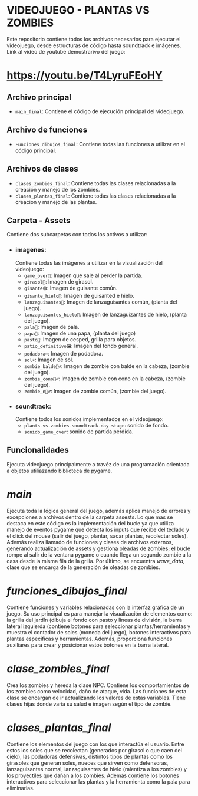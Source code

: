 # VIDEOJUEGO - PLANTAS VS ZOMBIES
Este repositorio contiene todos los archivos necesarios para ejecutar el videojuego, desde estructuras de código hasta soundtrack e imágenes.
Link al video de youtube demostrarivo del juego: 
# https://youtu.be/T4LyruFEoHY
## Archivo principal
- `main_final`: Contiene el código de ejecución principal del videojuego.
## Archivo de funciones 
- `Funciones_dibujos_final`: Contiene todas las funciones a utilizar en el código principal.
## Archivos de clases
- `clases_zombies_final`: Contiene todas las clases relacionadas a la creación y manejo de los zombies.
- `clases_plantas_final`: Contiene todas las clases relacionadas a la creacion y manejo de las plantas.
## Carpeta - Assets
Contiene dos subcarpetas con todos los activos a utilizar:
- ### imagenes:
  Contiene todas las imágenes a utilizar en la visualización del videojuego:
  - `game_over🧠`: Imagen que sale al perder la partida.
  - `girasol🌻`: Imagen de girasol.
  - `gisante🟢`: Imagen de guisante común.
  - `gisante_hielo🔵`: Imagen de guisanted e hielo.
  - `lanzaguisantes🫛`: Imagen de lanzaguisantes común, (planta del juego).
  - `lanzaguisantes_hielo🧊`: Imagen de lanzaguizantes de hielo, (planta del juego).
  - `pala🌱`: Imagen de pala.
  - `papa🥔`: Imagen de una papa, (planta del juego)
  - `pasto🌿`: Imagen de cesped, grilla para objetos.
  - `patio_definitivo🖼️`: Imagen del fondo general.
  - `podadora✂️`: Imagen de podadora.
  - `sol☀️`: Imagen de sol.
  - `zombie_balde🧟‍♂️`: Imagen de zombie con balde en la cabeza, (zombie del juego).
  - `zombie_cono🧟‍♂️`: Imagen de zombie con cono en la cabeza, (zombie del juego).
  - `zombie_n🧟‍♂️`: Imagen de zombie común, (zombie del juego).
- ### soundtrack:
  Contiene todos los sonidos implementados en el videojuego:
  - `plants-vs-zombies-soundtrack-day-stage`: sonido de fondo.
  - `sonido_game_over`: sonido de partida perdida.
## Funcionalidades
Ejecuta videojuego principalmente a travéz de una programación orientada a objetos utiliazando biblioteca de pygame.
# *main* 
Ejecuta toda la lógica general del juego, además aplica manejo de errores y excepciones a archivos dentro de la carpeta assests. Lo que mas se destaca en este código es la implementación del bucle ya que utiliza manejo de eventos pygame que detecta los inputs que recibe del teclado y el click del mouse (salir del juego, plantar, sacar plantas, recolectar soles). Además realiza llamado de funciones y clases de archivos externos, generando actualización de assets y gestiona oleadas de zombies; el bucle rompe al salir de la ventana pygame o cuando llega un segundo zombie a la casa desde la misma fila de la grilla. 
Por último, se encuentra *wave_data*, clase que se encarga de la generación de oleadas de zombies.
# *funciones_dibujos_final* 
Contiene funciones y variables relacionadas con la interfaz gráfica de un juego. Su uso principal es para manejar la visualización de elementos como: la grilla del jardín (dibuja el fondo con pasto y líneas de división, la barra lateral izquierda (contiene botones para seleccionar plantas/herramientas y muestra el contador de soles (moneda del juego), botones interactivos para plantas específicas y herramientas. Además, proporciona funciones auxiliares para crear y posicionar estos botones en la barra lateral.
# *clase_zombies_final*
Crea los zombies y hereda la clase NPC. Contiene los comportamientos de los zombies como velocidad, daño de ataque, vida. Las funciones de esta clase se encargan de ir actualizando los valores de estas variables. Tiene clases hijas donde varía su salud e imagen según el tipo de zombie.
# *clases_plantas_final*
Contiene los elementos del juego con los que interactúa el usuario. Entre estos los soles que se recolectan (generados por girasol o que caen del cielo), las podadoras defensivas, distintos tipos de plantas como los girasoles que generan soles, nueces que sirven como defensoras, lanzaguisantes normal, lanzaguisantes de hielo (ralentiza a los zombies) y los proyectiles que dañan a los zombies. Además contiene los botones interactivos para seleccionar las plantas y la herramienta como la pala para eliminarlas. 
